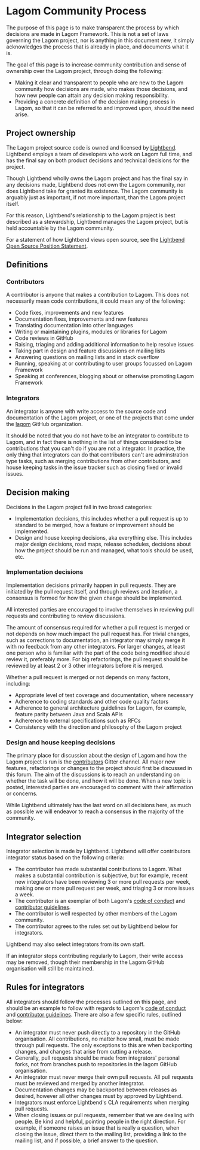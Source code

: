 # Lagom Community Process

The purpose of this page is to make transparent the process by which decisions are made in Lagom Framework.  This is not a set of laws governing the Lagom project, nor is anything in this document new, it simply acknowledges the process that is already in place, and documents what it is.

The goal of this page is to increase community contribution and sense of ownership over the Lagom project, through doing the following:

* Making it clear and transparent to people who are new to the Lagom community how decisions are made, who makes those decisions, and how new people can attain any decision making responsibility.
* Providing a concrete definition of the decision making process in Lagom, so that it can be referred to and improved upon, should the need arise.

## Project ownership

The Lagom project source code is owned and licensed by [Lightbend](https://www.ligtbend.com).  Lightbend employs a team of developers who work on Lagom full time, and has the final say on both product decisions and technical decisions for the project.

Though Lightbend wholly owns the Lagom project and has the final say in any decisions made, Lightbend does not own the Lagom community, nor does Lightbend take for granted its existence.  The Lagom community is arguably just as important, if not more important, than the Lagom project itself.

For this reason, Lightbend's relationship to the Lagom project is best described as a stewardship, Lightbend manages the Lagom project, but is held accountable by the Lagom community.

For a statement of how Lightbend views open source, see the [Lightbend Open Source Position Statement](https://www.lightbend.com/open-source-position-statement).

## Definitions

### Contributors

A contributor is anyone that makes a contribution to Lagom.  This does not necessarily mean code contributions, it could mean any of the following:

* Code fixes, improvements and new features
* Documentation fixes, improvements and new features
* Translating documentation into other languages
* Writing or maintaining plugins, modules or libraries for Lagom
* Code reviews in GitHub
* Raising, triaging and adding additional information to help resolve issues
* Taking part in design and feature discussions on mailing lists
* Answering questions on mailing lists and in stack overflow
* Running, speaking at or contributing to user groups focussed on Lagom Framework
* Speaking at conferences, blogging about or otherwise promoting Lagom Framework

### Integrators

An integrator is anyone with write access to the source code and documentation of the Lagom project, or one of the projects that come under the [lagom](https://github.com/lagom) GitHub organization.

It should be noted that you do not have to be an integrator to contribute to Lagom, and in fact there is nothing in the list of things considered to be contributions that you can't do if you are not a integrator.  In practice, the only thing that integrators can do that contributors can't are adminstration type tasks, such as merging contributions from other contributors, and house keeping tasks in the issue tracker such as closing fixed or invalid issues.

## Decision making

Decisions in the Lagom project fall in two broad categories:

* Implementation decisions, this includes whether a pull request is up to standard to be merged, how a feature or improvement should be implemented.
* Design and house keeping decisions, aka everything else.  This includes major design decisions, road maps, release schedules, decisions about how the project should be run and managed, what tools should be used, etc.

### Implementation decisions

Implementation decisions primarily happen in pull requests.  They are initiated by the pull request itself, and through reviews and iteration, a consensus is formed for how the given change should be implemented.

All interested parties are encouraged to involve themselves in reviewing pull requests and contributing to review discussions.

The amount of consensus required for whether a pull request is merged or not depends on how much impact the pull request has.  For trivial changes, such as corrections to documentation, an integrator may simply merge it with no feedback from any other integrators.  For larger changes, at least one person who is familiar with the part of the code being modified should review it, preferably more.  For big refactorings, the pull request should be reviewed by at least 2 or 3 other integrators before it is merged.

Whether a pull request is merged or not depends on many factors, including:

* Appropriate level of test coverage and documentation, where necessary
* Adherence to coding standards and other code quality factors
* Adherence to general architecture guidelines for Lagom, for example, feature parity between Java and Scala APIs
* Adherence to external specifications such as RFCs
* Consistency with the direction and philosophy of the Lagom project

### Design and house keeping decisions

The primary place for discussion about the design of Lagom and how the Lagom project is run is the [contributors](https://gitter.im/lagom/contributors) Gitter channel.  All major new features, refactorings or changes to the project should first be discussed in this forum.  The aim of the discussions is to reach an understanding on whether the task will be done, and how it will be done.  When a new topic is posted, interested parties are encouraged to comment with their affirmation or concerns.

While Lightbend ultimately has the last word on all decisions here, as much as possible we will endeavor to reach a consensus in the majority of the community.

## Integrator selection

Integrator selection is made by Lightbend.  Lightbend will offer contributors integrator status based on the following criteria:

* The contributor has made substantial contributions to Lagom.  What makes a substantial contribution is subjective, but for example, recent new integrators have been reviewing 3 or more pull requests per week, making one or more pull request per week, and triaging 3 or more issues a week.
* The contributor is an exemplar of both Lagom's [code of conduct](https://www.lightbend.com/conduct) and [contributor guidelines](/contributing.html).
* The contributor is well respected by other members of the Lagom community.
* The contributor agrees to the rules set out by Lightbend below for integrators.

Lightbend may also select integrators from its own staff.

If an integrator stops contributing regularly to Lagom, their write access may be removed, though their membership in the Lagom GitHub organisation will still be maintained.

## Rules for integrators

All integrators should follow the processes outlined on this page, and should be an example to follow with regards to Lagom's [code of conduct](https://www.lightbend.com/conduct) and [contributor guidelines](/contributing.html).  There are also a few specific rules, outlined below:

* An integrator must never push directly to a repository in the GitHub organisation.  All contributions, no matter how small, must be made through pull requests.  The only exceptions to this are when backporting changes, and changes that arise from cutting a release.
* Generally, pull requests should be made from integrators' personal forks, not from branches push to repositories in the lagom GitHub organisation.
* An integrator must never merge their own pull requests.  All pull requests must be reviewed and merged by another integrator.
* Documentation changes may be backported between releases as desired, however all other changes must by approved by Lightbend.
* Integrators must enforce Lightbend's CLA requirements when merging pull requests.
* When closing issues or pull requests, remember that we are dealing with people.  Be kind and helpful, pointing people in the right direction.  For example, if someone raises an issue that is really a question, when closing the issue, direct them to the mailing list, providing a link to the mailing list, and if possible, a brief answer to the question.

